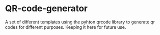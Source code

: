 # QR-code-generator

A set of different templates using the pyhton qrcode library to generate qr codes for different purposes. Keeping it here for future use.
